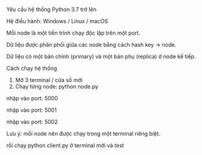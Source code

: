 Yêu cầu hệ thống
Python 3.7 trở lên

Hệ điều hành: Windows / Linux / macOS


Mỗi node là một tiến trình chạy độc lập trên một port.

Dữ liệu được phân phối giữa các node bằng cách hash key → node.

Dữ liệu có một bản chính (primary) và một bản phụ (replica) ở node kế tiếp.

Cách chạy hệ thống
1. Mở 3 terminal / cửa sổ mới
2. Chạy từng node: python node.py

nhập vào port: 5000

nhập vào port: 5001

nhập vào port: 5002

Lưu ý: mỗi node nên được chạy trong một terminal riêng biệt.

rồi chạy python client.py ở terminal mới và test